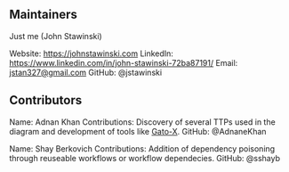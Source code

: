 ## Maintainers
Just me (John Stawinski)

Website: https://johnstawinski.com
LinkedIn: https://www.linkedin.com/in/john-stawinski-72ba87191/
Email: jstan327@gmail.com
GitHub: @jstawinski

## Contributors
Name: Adnan Khan
Contributions: Discovery of several TTPs used in the diagram and development of tools like [Gato-X](https://github.com/AdnaneKhan/Gato-X).
GitHub: @AdnaneKhan

Name: Shay Berkovich
Contributions: Addition of dependency poisoning through reuseable workflows or workflow dependecies.
GitHub: @sshayb
